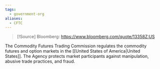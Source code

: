 ```yaml
---
tags:
  - government-org
aliases:
  - CFTC
---
```

>[!Source]
>Bloomberg: https://www.bloomberg.com/quote/13358Z:US

The Commodity Futures Trading Commission regulates the commodity futures and option markets in the [[United States of America|United States]]. The Agency protects market participants against manipulation, abusive trade practices, and fraud.